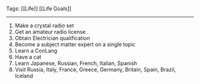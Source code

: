 Tags: [[Life]] [[Life Goals]]
___
1. Make a crystal radio set
2. Get an amateur radio license
3. Obtain Electrician qualification
4. Become a subject matter expert on a single topic
5. Learn a ConLang
6. Have a cat
7. Learn Japanese, Russian, French, Italian, Spanish
8. Visit Russia, Italy, France, Greece, Germany, Britain, Spain, Brazil, Iceland